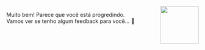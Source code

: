 <img src="https://octodex.github.com/images/inspectocat.jpg" align="right" height="100px" />

Muito bem! Parece que você está progredindo.    
Vamos ver se tenho algum feedback para você... 🧐